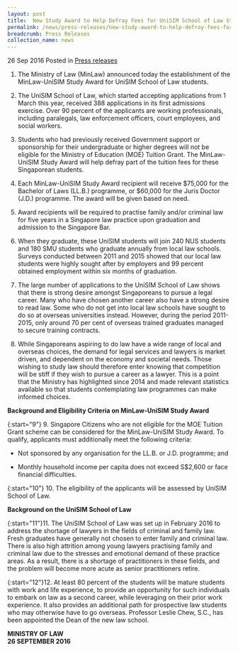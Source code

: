 ```yaml
---
layout: post
title:  New Study Award to Help Defray Fees for UniSIM School of Law Students
permalink: /news/press-releases/new-study-award-to-help-defray-fees-for-unisim-school-of-law-stu
breadcrumb: Press Releases
collection_name: news
---
```


26 Sep 2016 Posted in [Press releases](/news/press-releases)

1. The Ministry of Law (MinLaw) announced today the establishment of the MinLaw-UniSIM Study Award for UniSIM School of Law students.


2. The UniSIM School of Law, which started accepting applications from 1 March this year, received 388 applications in its first admissions exercise. Over 90 percent of the applicants are working professionals, including paralegals, law enforcement officers, court employees, and social workers.


3. Students who had previously received Government support or sponsorship for their undergraduate or higher degrees will not be eligible for the Ministry of Education (MOE) Tuition Grant. The MinLaw-UniSIM Study Award will help defray part of the tuition fees for these Singaporean students.

 

4. Each MinLaw-UniSIM Study Award recipient will receive $75,000 for the Bachelor of Laws (LL.B.) programme, or $60,000 for the Juris Doctor (J.D.) programme. The award will be given based on need.

 

5. Award recipients will be required to practise family and/or criminal law for five years in a Singapore law practice upon graduation and admission to the Singapore Bar.

 

6. When they graduate, these UniSIM students will join 240 NUS students and 180 SMU students who graduate annually from local law schools. Surveys conducted between 2011 and 2015 showed that our local law students were highly sought after by employers and 99 percent obtained employment within six months of graduation.

 

7. The large number of applications to the UniSIM School of Law shows that there is strong desire amongst Singaporeans to pursue a legal career. Many who have chosen another career also have a strong desire to read law.  Some who do not get into local law schools have sought to do so at overseas universities instead. However, during the period 2011-2015, only around 70 per cent of overseas trained graduates managed to secure training contracts.

 

8. While Singaporeans aspiring to do law have a wide range of local and overseas choices, the demand for legal services and lawyers is market driven, and dependent on the economy and societal needs. Those wishing to study law should therefore enter knowing that competition will be stiff if they wish to pursue a career as a lawyer. This is a point that the Ministry has highlighted since 2014 and made relevant statistics available so that students contemplating law programmes can make informed choices.


 

**Background and Eligibility Criteria on MinLaw-UniSIM Study Award**

 
{:start="9"}
9. Singapore Citizens who are not eligible for the MOE Tuition Grant scheme can be considered for the MinLaw-UniSIM Study Award. To qualify, applicants must additionally meet the following criteria:

 

* Not sponsored by any organisation for the LL.B. or J.D. programme; and

* Monthly household income per capita does not exceed S$2,600 or face financial difficulties. 

 
{:start="10"}
10. The eligibility of the applicants will be assessed by UniSIM School of Law.

 

  

**Background on the UniSIM School of Law**

 
{:start="11"}11. The UniSIM School of Law was set up in February 2016 to address the shortage of lawyers in the fields of criminal and family law. Fresh graduates have generally not chosen to enter family and criminal law. There is also high attrition among young lawyers practising family and criminal law due to the stresses and emotional demand of these practice areas. As a result, there is a shortage of practitioners in these fields, and the problem will become more acute as senior practitioners retire.

 
{:start="12"}12. At least 80 percent of the students will be mature students with work and life experience, to provide an opportunity for such individuals to embark on law as a second career, while leveraging on their prior work experience. It also provides an additional path for prospective law students who may otherwise have to go overseas. Professor Leslie Chew, S.C., has been appointed the Dean of the new law school.

 

 

**MINISTRY OF LAW**  
**26 SEPTEMBER 2016**

